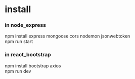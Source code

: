 # install
### in node_express  
npm install express mongoose cors nodemon jsonwebtoken  
npm run start  

### in react_bootstrap
npm install bootstrap axios  
npm run dev
